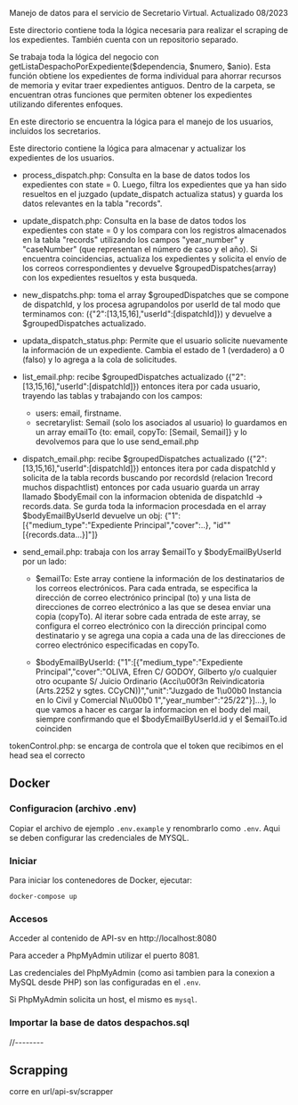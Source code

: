 Manejo de datos para el servicio de Secretario Virtual. Actualizado 08/2023

<!--  pjf-listas-despacho -->
Este directorio contiene toda la lógica necesaria para realizar el scraping de los expedientes. También cuenta con un repositorio separado.

Se trabaja toda la lógica del negocio con getListaDespachoPorExpediente($dependencia, $numero, $anio). Esta función obtiene los expedientes de forma individual para ahorrar recursos de memoria y evitar traer expedientes antiguos.
Dentro de la carpeta, se encuentran otras funciones que permiten obtener los expedientes utilizando diferentes enfoques.

<!-- user -->
En este directorio se encuentra la lógica para el manejo de los usuarios, incluidos los secretarios.

<!-- user-dispatch -->
Este directorio contiene la lógica para almacenar y actualizar los expedientes de los usuarios.

* process_dispatch.php: Consulta en la base de datos todos los expedientes con state = 0. Luego, filtra los expedientes que ya han sido resueltos en el juzgado (update_dispatch actualiza status) y guarda los datos relevantes en la tabla "records".

* update_dispatch.php: Consulta en la base de datos todos los expedientes con state = 0 y los compara con los registros almacenados en la tabla "records" utilizando los campos "year_number" y "caseNumber" (que representan el número de caso y el año). Si encuentra coincidencias, actualiza los expedientes y solicita el envío de los correos correspondientes y devuelve $groupedDispatches(array) con los expedientes resueltos y esta busqueda.

* new_dispatchs.php: toma el array $groupedDispatches que se compone de dispatchId, y los procesa agrupandolos por userId de tal modo que terminamos con: ({"2":[13,15,16],"userId":[dispatchId]})
y devuelve a $groupedDispatches actualizado.

<!-- si el usuario desea volver a recibir la informacion del expediente  -->
* updata_dispatch_status.php: Permite que el usuario solicite nuevamente la información de un expediente. Cambia el estado de 1 (verdadero) a 0 (falso) y lo agrega a la cola de solicitudes.

<!-- emails -->
* list_email.php: recibe $groupedDispatches actualizado ({"2":[13,15,16],"userId":[dispatchId]})
entonces itera por cada usuario, trayendo las tablas y trabajando con los campos:
    * users: email, firstname. 
    * secretarylist: Semail (solo los asociados al usuario)
lo guardamos en un array emailTo {to: email, copyTo: [Semail, Semail]} y lo devolvemos para que lo use send_email.php

* dispatch_email.php: recibe $groupedDispatches actualizado ({"2":[13,15,16],"userId":[dispatchId]})
entonces itera por cada dispatchId y solicita de la tabla records buscando por recordsId (relacion 1record muchos dispachtlist) entonces por cada usuario guarda un array llamado $bodyEmail con la informacion obtenida de dispatchId -> records.data.
Se gurda toda la informacion procesdada en el array $bodyEmailByUserId devuelve un obj: {"1":[{"medium_type":"Expediente Principal","cover":..}, "id""[{records.data...}]"]}

* send_email.php: trabaja con los array $emailTo y $bodyEmailByUserId
por un lado:
    * $emailTo: Este array contiene la información de los destinatarios de los correos electrónicos. Para cada entrada, se especifica la dirección de correo electrónico principal (to) y una lista de direcciones de correo electrónico a las que se desea enviar una copia (copyTo). Al iterar sobre cada entrada de este array, se configura el correo electrónico con la dirección principal como destinatario y se agrega una copia a cada una de las direcciones de correo electrónico especificadas en copyTo.

    * $bodyEmailByUserId: {"1":[{"medium_type":"Expediente Principal","cover":"OLIVA, Efren C\/ GODOY, Gilberto y\/o cualquier otro ocupante  S\/ Juicio Ordinario (Acci\u00f3n Reivindicatoria (Arts.2252 y sgtes. CCyCN))","unit":"Juzgado de 1\u00b0 Instancia en lo Civil y Comercial N\u00b0 1","year_number":"25\/22"}]...}, lo que vamos a hacer es cargar la informacion en el body del mail, siempre confirmando que el $bodyEmailByUserId.id y el $emailTo.id coinciden



tokenControl.php: se encarga de controla que el token que recibimos en el head sea el correcto

## Docker
### Configuracion (archivo .env)
Copiar el archivo de ejemplo `.env.example` y renombrarlo como `.env`. Aqui se deben configurar las credenciales de MYSQL.

### Iniciar
Para iniciar los contenedores de Docker, ejecutar:

```
docker-compose up
```

### Accesos
Acceder al contenido de API-sv en http://localhost:8080

Para acceder a PhpMyAdmin utilizar el puerto 8081.

Las credenciales del PhpMyAdmin (como asi tambien para la conexion a MySQL desde PHP) son las configuradas en el `.env`.

Si PhpMyAdmin solicita un host, el mismo es `mysql`.

### Importar la base de datos despachos.sql

//--------
## Scrapping
corre en url/api-sv/scrapper
